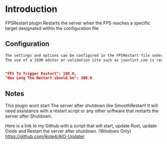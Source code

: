 # Introduction
FPSRestart plugin Restarts the server when the FPS reaches a specific target designated within the configuration file

## Configuration

```bash
The settings and options can be configured in the FPSRestart file under the config directory. 
The use of a JSON editor or validation site such as jsonlint.com is recommended to avoid formatting issues and syntax errors.
```

```json

"FPS To Trigger Restart": 100.0,
"How Long The Restart should be": 300.0

```

## Notes
This plugin wont start The server after shutdown like SmoothRestart! It will need assistance with a restart script or any other software that restarts the server after Shutdown.

Here is a link to my Github with a script that will start, update Rust, update Oxide and Restart the server after shutdown. (Windows Only) https://github.com/jkole4/AIO-Updater
